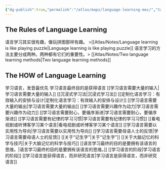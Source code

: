 ```yaml
---
{"dg-publish":true,"permalink":"/atlas/maps/language-learning-moc/","tags":["map/view","tuition/language"],"noteIcon":""}
---
```


## The Rules of Language Learning
语言学习其实很有趣，像玩拼图那样有趣。 >[[Atlas/Notes/Language learning is like playing puzzle\|Language learning is like playing puzzle]]
语言学习的方法主要分成两种。两种都有它们的重要性。> [[Atlas/Notes/Two language learning methods\|Two language learning methods]]

## The HOW of Language Learning
学习语言，发音最优先
学习语言最终目的是获得语言
[[学习语言需要大量的输入\|学习语言需要大量的输入]]
[[沉浸式学习法\|沉浸式学习法]]
[[定制化语言学习：有效输入的安排与设计\|定制化语言学习：有效输入的安排与设计]]
[[学习语言需要大量的输出\|学习语言需要大量的输出]]
[[学习语言需要兴趣作为动力\|学习语言需要兴趣作为动力]]
[[学习语言需要耐心，要循序渐进\|学习语言需要耐心，要循序渐进]]
[[学习语言需要有纪律的学习习惯\|学习语言需要有纪律的学习习惯]]
[[看电视剧或听博客学习某个语言\|看电视剧或听博客学习某个语言]]
[[学习语言需要以实用性为导向\|学习语言需要以实用性为导向]]
[[学习语言需要母语人士的反馈\|学习语言需要母语人士的反馈]]
[[关于“记生字”\|关于“记生字”]]
[[关于大脑记忆的科学与技巧\|关于大脑记忆的科学与技巧]]
[[语言学习最终的目的是要拥有该语言的思维。\|语言学习最终的目的是要拥有该语言的思维。]]
[[学习语言的阶段\|学习语言的阶段]]
[[学习语言是获得语言，而非研究语言\|学习语言是获得语言，而非研究语言]]
